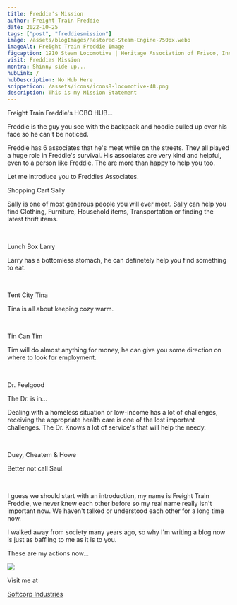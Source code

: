 ```yaml
---
title: Freddie's Mission
author: Freight Train Freddie
date: 2022-10-25
tags: ["post", "freddiesmission"]
image: /assets/blogImages/Restored-Steam-Engine-750px.webp
imageAlt: Freight Train Freddie Image
figcaption: 1910 Steam Locomotive | Heritage Association of Frisco, Inc
visit: Freddies Mission
montra: Shinny side up...
hubLink: /
hubDescription: No Hub Here
snippeticon: /assets/icons/icons8-locomotive-48.png
description: This is my Mission Statement
---
```


<p class="post__lead">Freight Train Freddie's HOBO HUB...</p>
<div class="post__body">
<p>
Freddie is the guy you see with the backpack and hoodie pulled up over his face so he can't be noticed. 
</p>
<p>
Freddie has 6 associates that he's meet while on the streets. They all played a huge role in Freddie's survival. His associates are very kind and helpful, even to a person like Freddie. The are more than happy to help you too.
</p>
<p>Let me introduce you to Freddies Associates.
<br>
<p class="post__body__subHeader">
Shopping Cart Sally
</p>
<p>
Sally is one of most generous people you will ever meet. Sally can help you find Clothing, Furniture, Household items, Transportation or finding the latest thrift items.
</p>
<br>
<p class="post__body__subHeader">
Lunch Box Larry
</p>
<p>
Larry has a bottomless stomach, he can definetely help you find something to eat.
</p>
<br>
<p class="post__body__subHeader">
Tent City Tina
</p>
<p>
Tina is all about keeping cozy warm.
</p>
<br>
<p class="post__body__subHeader">
Tin Can Tim
</p>
<p>
Tim will do almost anything for money, he can give you some direction on where to look for employment.
</p>
<br>
<p class="post__body__subHeader">
Dr. Feelgood
</p>
<p>
The Dr. is in...
</p>
<p>
Dealing with a homeless situation or low-income has a lot of challenges, receiving the appropriate health care is one of the lost important challenges. The Dr. Knows a lot of service's that will help the needy.
</p>
<br>
<p class="post__body__subHeader">
Duey, Cheatem & Howe
<p>
Better not call Saul.
</p>
<br>
<p>
I guess we should start with an introduction, my name is Freight Train Freddie, we never knew each other before so my real name really isn't important now. We haven't talked or understood each other for a long time now.
</p>
<p>
I walked away from society many years ago, so why I'm writing a blog now is just as baffling to me as it is to you. 
</p>
<p>
These are my actions now...
</p>
</div>
<div class="post__profileLink">
  <img src="/assets/profilePics/profile-freddie_3.jpg" />
  <p>Visit me at</p>
  <a href="https://softcorpindustries.tech" target="_blank">Softcorp Industries</a>
</div>